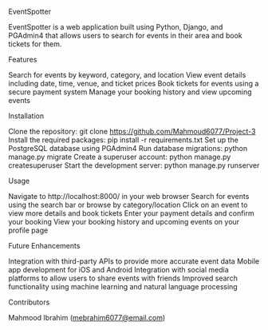 
EventSpotter

EventSpotter is a web application built using Python, Django, and PGAdmin4 that allows users to search for events in their area and book tickets for them.

Features

Search for events by keyword, category, and location
View event details including date, time, venue, and ticket prices
Book tickets for events using a secure payment system
Manage your booking history and view upcoming events

Installation

Clone the repository: git clone https://github.com/Mahmoud6077/Project-3
Install the required packages: pip install -r requirements.txt
Set up the PostgreSQL database using PGAdmin4
Run database migrations: python manage.py migrate
Create a superuser account: python manage.py createsuperuser
Start the development server: python manage.py runserver

Usage

Navigate to http://localhost:8000/ in your web browser
Search for events using the search bar or browse by category/location
Click on an event to view more details and book tickets
Enter your payment details and confirm your booking
View your booking history and upcoming events on your profile page

Future Enhancements

Integration with third-party APIs to provide more accurate event data
Mobile app development for iOS and Android
Integration with social media platforms to allow users to share events with friends
Improved search functionality using machine learning and natural language processing

Contributors

Mahmood Ibrahim (mebrahim6077@email.com)
